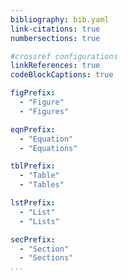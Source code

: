 ```yaml
---
bibliography: bib.yaml
link-citations: true
numbersections: true

#crossref configurations
linkReferences: true
codeBlockCaptions: true

figPrefix:
  - "Figure"
  - "Figures"

eqnPrefix:
  - "Equation"
  - "Equations"

tblPrefix:
  - "Table"
  - "Tables"

lstPrefix:
  - "List"
  - "Lists"

secPrefix:
  - "Section"
  - "Sections"
...
```

